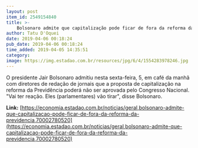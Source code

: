 ```yaml
---
layout: post
item_id: 2549154840
title: >-
    Bolsonaro admite que capitalização pode ficar de fora da reforma da Previdência
author: Tatu D'Oquei
date: 2019-04-06 00:18:24
pub_date: 2019-04-06 00:18:24
time_added: 2019-04-05 14:35:51
category: 
image: https://img.estadao.com.br/resources/jpg/6/4/1554283978246.jpg
---
```


O presidente Jair Bolsonaro admitiu nesta sexta-feira, 5, em café da manhã com diretores de redação de jornais que a proposta de capitalização na reforma da Previdência poderá não ser aprovada pelo Congresso Nacional. "Vai ter reação. Eles (parlamentares) vão tirar", disse Bolsonaro.

**Link:** [https://economia.estadao.com.br/noticias/geral,bolsonaro-admite-que-capitalizacao-pode-ficar-de-fora-da-reforma-da-previdencia,70002780520](https://economia.estadao.com.br/noticias/geral,bolsonaro-admite-que-capitalizacao-pode-ficar-de-fora-da-reforma-da-previdencia,70002780520)

